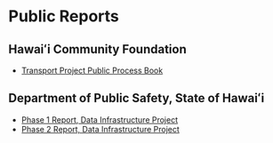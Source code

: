 # Public Reports

## Hawaiʻi Community Foundation
- [Transport Project Public Process Book](https://github.com/PasDeChocolat/Reports/blob/master/HCF/Transport_Project_Public_Process_Book.pdf)

## Department of Public Safety, State of Hawaiʻi
- [Phase 1 Report, Data Infrastructure Project](https://github.com/PasDeChocolat/Reports/blob/master/PSD/Re-envisioning-Data-Infrastructure-2015_Redacted.pdf)
- [Phase 2 Report, Data Infrastructure Project](https://github.com/PasDeChocolat/Reports/blob/master/PSD/Re-envisioning-Data-Infrastructure-2019_Redacted.pdf)
